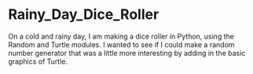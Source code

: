 # Rainy_Day_Dice_Roller
On a cold and rainy day, I am making a dice roller in Python, using the Random and Turtle modules. I wanted to see if I could make a random number generator that was a little more interesting by adding in the basic graphics of Turtle.

